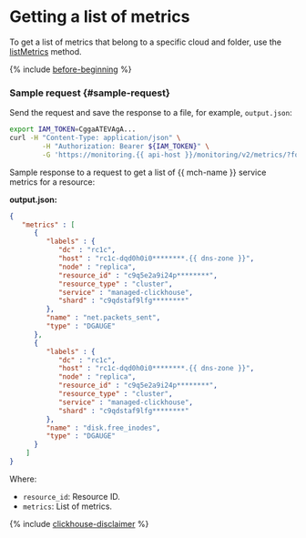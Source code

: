 # Getting a list of metrics

To get a list of metrics that belong to a specific cloud and folder, use the [listMetrics](../../api-ref/MetricsMeta/listMetrics.md) method.

{% include [before-beginning](../../../_includes/monitoring/before-beginning.md) %}

### Sample request {#sample-request}

Send the request and save the response to a file, for example, `output.json`:

```bash
export IAM_TOKEN=CggaATEVAgA...
curl -H "Content-Type: application/json" \
        -H "Authorization: Bearer ${IAM_TOKEN}" \
        -G 'https://monitoring.{{ api-host }}/monitoring/v2/metrics/?folderId=b1gucmd4tma1********&pageSize=200' --data-urlencode 'selectors={service="managed-clickhouse", resource_id="c9q5e2a9i24p********"}' > output.json
```

Sample response to a request to get a list of {{ mch-name }} service metrics for a resource:

**output.json:**
```json
{
   "metrics" : [
      {
         "labels" : {
            "dc" : "rc1c",
            "host" : "rc1c-dqd0h0i0********.{{ dns-zone }}",
            "node" : "replica",
            "resource_id" : "c9q5e2a9i24p********",
            "resource_type" : "cluster",
            "service" : "managed-clickhouse",
            "shard" : "c9qdstaf9lfg********"
         },
         "name" : "net.packets_sent",
         "type" : "DGAUGE"
      },
      {
         "labels" : {
            "dc" : "rc1c",
            "host" : "rc1c-dqd0h0i0********.{{ dns-zone }}",
            "node" : "replica",
            "resource_id" : "c9q5e2a9i24p********",
            "resource_type" : "cluster",
            "service" : "managed-clickhouse",
            "shard" : "c9qdstaf9lfg********"
         },
         "name" : "disk.free_inodes",
         "type" : "DGAUGE"
      }
    ]
}
```

Where:

* `resource_id`: Resource ID.
* `metrics`: List of metrics.

{% include [clickhouse-disclaimer](../../../_includes/clickhouse-disclaimer.md) %}

